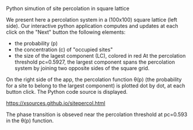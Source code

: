 
Python simution of site percolation in square lattice

We present here a percolation system in a (100x100) square lattice (left side). Our interactive python application computes and updates at each click on the "Next" button the following elements:
- the probability (p)
- the concentration (c) of "occupied sites"
- the size of the lagest component (LC), colored in red
At the percolation threshold pc=0.5927, the largest component spans the percolation system by joining two opposite sides of the square grid.

On the right side of the app, the percolation function θ(p) (the probability for a site to belong to the largest component) is plotted dot by dot, at each button click. 
The Python code source is displayed.

https://xsources.github.io/sitepercol.html

The phase transition is obseved near the percolation threshold at pc=0.593 in the  θ(p) function.
